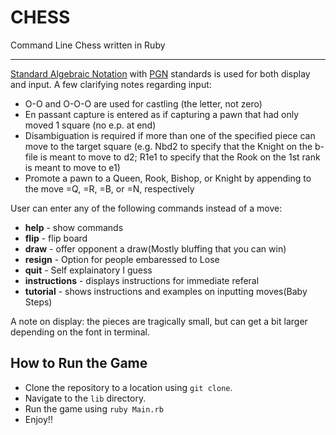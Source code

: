 # CHESS

Command Line Chess written in Ruby

---------

[Standard Algebraic Notation](https://en.wikipedia.org/wiki/Algebraic_notation_(chess)) with [PGN](https://en.wikipedia.org/wiki/Portable_Game_Notation) standards is used for both display and input. A few clarifying notes regarding input:

- O-O and O-O-O are used for castling (the letter, not zero)
- En passant capture is entered as if capturing a pawn that had only moved 1 square (no e.p. at end)
- Disambiguation is required if more than one of the specified piece can move to the target square (e.g. Nbd2 to specify that the Knight on the b-file is meant to move to d2; R1e1 to specify that the Rook on  the 1st rank is meant to move to e1)
- Promote a pawn to a Queen, Rook, Bishop, or Knight by appending to the move =Q, =R, =B, or =N, respectively

User can enter any of the following commands instead of a move:

- **help** - show commands
- **flip** - flip board
- **draw** - offer opponent a draw(Mostly bluffing that you can win)
- **resign** - Option for people embaressed to Lose
- **quit** - Self explainatory I guess
- **instructions** - displays instructions for immediate referal
- **tutorial** - shows instructions and examples on inputting moves(Baby Steps)

A note on display: the pieces are tragically small, but can get a bit larger depending on the font in terminal.

## How to Run the Game
- Clone the repository to a location using `git clone`.
- Navigate to the `lib` directory.
- Run the game using `ruby Main.rb`
- Enjoy!!
